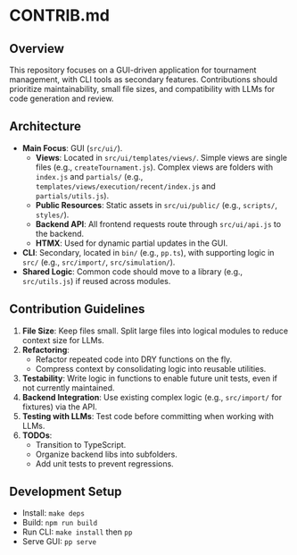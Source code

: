 # CONTRIB.md

## Overview
This repository focuses on a GUI-driven application for tournament management, with CLI tools as secondary features. Contributions should prioritize maintainability, small file sizes, and compatibility with LLMs for code generation and review.

## Architecture
- **Main Focus**: GUI (`src/ui/`).
  - **Views**: Located in `src/ui/templates/views/`. Simple views are single files (e.g., `createTournament.js`). Complex views are folders with `index.js` and `partials/` (e.g., `templates/views/execution/recent/index.js` and `partials/utils.js`).
  - **Public Resources**: Static assets in `src/ui/public/` (e.g., `scripts/`, `styles/`).
  - **Backend API**: All frontend requests route through `src/ui/api.js` to the backend.
  - **HTMX**: Used for dynamic partial updates in the GUI.
- **CLI**: Secondary, located in `bin/` (e.g., `pp.ts`), with supporting logic in `src/` (e.g., `src/import/`, `src/simulation/`).
- **Shared Logic**: Common code should move to a library (e.g., `src/utils.js`) if reused across modules.

## Contribution Guidelines
1. **File Size**: Keep files small. Split large files into logical modules to reduce context size for LLMs.
2. **Refactoring**: 
   - Refactor repeated code into DRY functions on the fly.
   - Compress context by consolidating logic into reusable utilities.
3. **Testability**: Write logic in functions to enable future unit tests, even if not currently maintained.
4. **Backend Integration**: Use existing complex logic (e.g., `src/import/` for fixtures) via the API.
5. **Testing with LLMs**: Test code before committing when working with LLMs.
6. **TODOs**:
   - Transition to TypeScript.
   - Organize backend libs into subfolders.
   - Add unit tests to prevent regressions.

## Development Setup
- Install: `make deps`
- Build: `npm run build`
- Run CLI: `make install` then `pp`
- Serve GUI: `pp serve`

